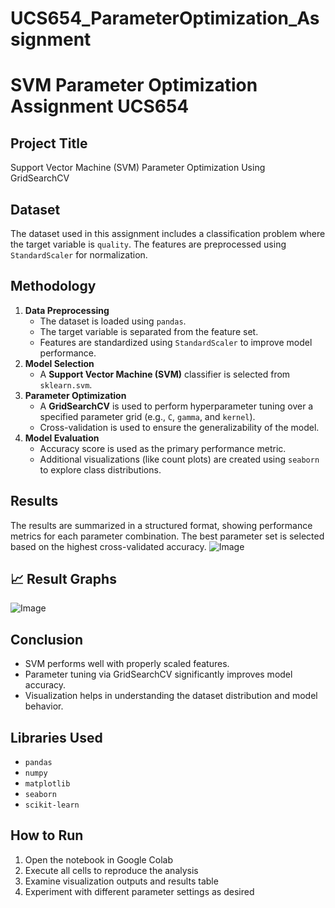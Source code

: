 # UCS654_ParameterOptimization_Assignment
# SVM Parameter Optimization Assignment UCS654

## Project Title
Support Vector Machine (SVM) Parameter Optimization Using GridSearchCV

## Dataset
The dataset used in this assignment includes a classification problem where the target variable is `quality`. The features are preprocessed using `StandardScaler` for normalization.

## Methodology
1. **Data Preprocessing**
   * The dataset is loaded using `pandas`.
   * The target variable is separated from the feature set.
   * Features are standardized using `StandardScaler` to improve model performance.
2. **Model Selection**
   * A **Support Vector Machine (SVM)** classifier is selected from `sklearn.svm`.
3. **Parameter Optimization**
   * A **GridSearchCV** is used to perform hyperparameter tuning over a specified parameter grid (e.g., `C`, `gamma`, and `kernel`).
   * Cross-validation is used to ensure the generalizability of the model.
4. **Model Evaluation**
   * Accuracy score is used as the primary performance metric.
   * Additional visualizations (like count plots) are created using `seaborn` to explore class distributions.

## Results
The results are summarized in a structured format, showing performance metrics for each parameter combination. The best parameter set is selected based on the highest cross-validated accuracy.
![Image](https://github.com/user-attachments/assets/f80435b6-fb67-457e-b956-7925b1d64e14)


## 📈 Result Graphs
![Image](https://github.com/user-attachments/assets/276317ee-9601-446e-8aa9-e63cc4ba310d)

## Conclusion
* SVM performs well with properly scaled features.
* Parameter tuning via GridSearchCV significantly improves model accuracy.
* Visualization helps in understanding the dataset distribution and model behavior.

## Libraries Used
* `pandas`
* `numpy`
* `matplotlib`
* `seaborn`
* `scikit-learn`

## How to Run
1. Open the notebook in Google Colab
2. Execute all cells to reproduce the analysis
3. Examine visualization outputs and results table
4. Experiment with different parameter settings as desired
